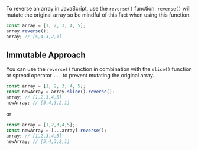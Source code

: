 To reverse an array in JavaScript, use the `reverse()` function.
`reverse()` will mutate the original array so be mindful of this fact when using this function.

```javascript
const array = [1, 2, 3, 4, 5];
array.reverse();
array; // [5,4,3,2,1]
```

## Immutable Approach

You can use the `reverse()` function in combination with the `slice()` function or spread operator `...` to prevent mutating the original array.

```javascript
const array = [1, 2, 3, 4, 5];
const newArray = array.slice().reverse();
array; // [1,2,3,4,5]
newArray; // [5,4,3,2,1]
```

or

```javascript
const array = [1,2,3,4,5];
const newArray = [...array].reverse();
array; // [1,2,3,4,5]
newArray; // [5,4,3,2,1]
```